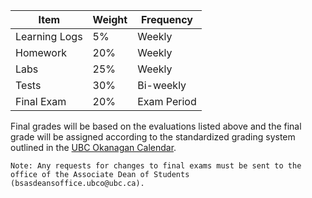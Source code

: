| Item          | Weight | Frequency   |
|---------------|--------|-------------|
| Learning Logs | 5%     | Weekly      |
| Homework      | 20%    | Weekly      |
| Labs          | 25%    | Weekly      |
| Tests         | 30%    | Bi-weekly   |
| Final Exam    | 20%    | Exam Period |

Final grades will be based on the evaluations listed above and the final grade will be assigned according to the standardized grading system outlined in the [UBC Okanagan Calendar](http://okanagan.students.ubc.ca/calendar/).

```{note}
Note: Any requests for changes to final exams must be sent to the office of the Associate Dean of Students (bsasdeansoffice.ubco@ubc.ca).
```